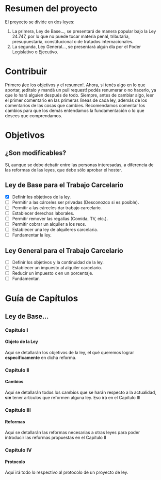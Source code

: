 # Resumen del proyecto
El proyecto se divide en dos leyes: 
1. La primera, Ley de Base..., se presentará de manera popular bajo la Ley 24.747, por lo que no puede tocar materia penal, tributaria, presupuestaria, constitucional o de tratados internacionales.
2. La segunda, Ley General..., se presentará algún día por el Poder Legislativo o Ejecutivo.

# Contribuir
Primero ¡lee los objetivos y el resumen!. Ahora, si tenés algo en lo que aportar, ¡editalo y mandá un pull request! podés renumerar o no hacerlo, ya que lo hará alguien después de todo.
Siempre, antes de cambiar algo, leer el primer comentario en las primeras líneas de cada ley, además de los comentarios de las cosas que cambies.
Recomendamos comentar los cambios para que los demás entendamos la fundamentación o lo que desees que comprendamos.

# Objetivos
## ¿Son modificables?
Si, aunque se debe debatir entre las personas interesadas, a diferencia de las reformas de las leyes, que debe sólo aprobar el hoster.
## Ley de Base para el Trabajo Carcelario
- [x] Definir los objetivos de la ley.
- [ ] Permitir a las cárceles ser privadas (Desconozco si es posible).
- [ ] Permitir a las cárceles dar trabajo carcelario.
- [ ] Establecer derechos laborales.
- [ ] Permitir remover las regalías (Comida, TV, etc.).
- [ ] Permitir cobrar un alquiler a los reos.
- [ ] Establecer una ley de alquileres carcelaria.
- [ ] Fundamentar la ley.
<!-- Desconozco alguna forma para que el Tesoro Nacional se financie de los alquileres de manera popular, ya que tomarlo sería un impuesto. -->

## Ley General para el Trabajo Carcelario
- [ ] Definir los objetivos y la continuidad de la ley.
- [ ] Establecer un impuesto al alquiler carcelario.
- [ ] Reducir un impuesto x en un porcentaje.
- [ ] Fundamentar.

# Guía de Capítulos
## Ley de Base...
### Capítulo I
#### Objeto de la Ley
Aquí se detallarán los objetivos de la ley, el qué queremos lograr **específicamente** en dicha reforma.
### Capítulo II
#### Cambios <!-- Es necesario un mejor nombre. -->
Aquí se detallarán todos los cambios que se harán respecto a la actualidad, **sin** tener artículos que reformen alguna ley. Eso irá en el Capítulo III
### Capítulo III
#### Reformas
Aquí se detallarán las reformas necesarias a otras leyes para poder introducir las reformas propuestas en el Capítulo II
### Capítulo IV
#### Protocolo
Aquí irá todo lo respectivo al protocolo de un proyecto de ley.
